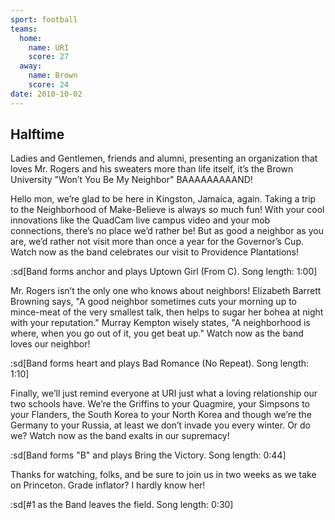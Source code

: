 ```yaml
---
sport: football
teams:
  home:
    name: URI
    score: 27
  away:
    name: Brown
    score: 24
date: 2010-10-02
---
```


## Halftime

Ladies and Gentlemen, friends and alumni, presenting an organization that loves Mr. Rogers and his sweaters more than life itself, it’s the Brown University "Won’t You Be My Neighbor" BAAAAAAAAAND!

Hello mon, we’re glad to be here in Kingston, Jamaica, again. Taking a trip to the Neighborhood of Make-Believe is always so much fun! With your cool innovations like the QuadCam live campus video and your mob connections, there’s no place we’d rather be! But as good a neighbor as you are, we’d rather not visit more than once a year for the Governor’s Cup. Watch now as the band celebrates our visit to Providence Plantations!

:sd[Band forms anchor and plays Uptown Girl (From C). Song length: 1:00]

Mr. Rogers isn’t the only one who knows about neighbors! Elizabeth Barrett Browning says, "A good neighbor sometimes cuts your morning up to mince-meat of the very smallest talk, then helps to sugar her bohea at night with your reputation." Murray Kempton wisely states, "A neighborhood is where, when you go out of it, you get beat up." Watch now as the band loves our neighbor!

:sd[Band forms heart and plays Bad Romance (No Repeat). Song length: 1:10]

Finally, we’ll just remind everyone at URI just what a loving relationship our two schools have. We’re the Griffins to your Quagmire, your Simpsons to your Flanders, the South Korea to your North Korea and though we’re the Germany to your Russia, at least we don’t invade you every winter. Or do we? Watch now as the band exalts in our supremacy!

:sd[Band forms "B" and plays Bring the Victory. Song length: 0:44]

Thanks for watching, folks, and be sure to join us in two weeks as we take on Princeton. Grade inflator? I hardly know her!

:sd[#1 as the Band leaves the field. Song length: 0:30]
